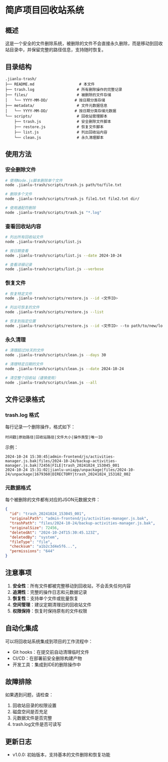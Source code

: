 # 简庐项目回收站系统

## 概述

这是一个安全的文件删除系统，被删除的文件不会直接永久删除，而是移动到回收站目录中，并保留完整的路径信息，支持随时恢复。

## 目录结构

```
.jianlu-trash/
├── README.md                    # 本文件
├── trash.log                   # 所有删除操作的完整记录
├── files/                      # 被删除的文件存储
│   └── YYYY-MM-DD/            # 按日期分类存储
├── metadata/                   # 文件元数据信息
│   └── YYYY-MM-DD/            # 按日期分类存储元数据
└── scripts/                    # 回收站管理脚本
    ├── trash.js                # 安全删除文件脚本
    ├── restore.js              # 恢复文件脚本
    ├── list.js                 # 列出回收站内容
    └── clean.js                # 永久清理脚本
```

## 使用方法

### 安全删除文件

```bash
# 使用Node.js脚本删除单个文件
node .jianlu-trash/scripts/trash.js path/to/file.txt

# 删除多个文件
node .jianlu-trash/scripts/trash.js file1.txt file2.txt dir/

# 使用通配符删除
node .jianlu-trash/scripts/trash.js "*.log"
```

### 查看回收站内容

```bash
# 列出所有回收站文件
node .jianlu-trash/scripts/list.js

# 按日期查看
node .jianlu-trash/scripts/list.js --date 2024-10-24

# 查看详细记录
node .jianlu-trash/scripts/list.js --verbose
```

### 恢复文件

```bash
# 恢复特定文件
node .jianlu-trash/scripts/restore.js --id <文件ID>

# 列出可恢复的文件
node .jianlu-trash/scripts/restore.js --list

# 恢复到指定位置
node .jianlu-trash/scripts/restore.js --id <文件ID> --to path/to/new/location
```

### 永久清理

```bash
# 清理超过30天的文件
node .jianlu-trash/scripts/clean.js --days 30

# 清理特定日期的文件
node .jianlu-trash/scripts/clean.js --date 2024-10-24

# 清空整个回收站（谨慎使用）
node .jianlu-trash/scripts/clean.js --all
```

## 文件记录格式

### trash.log 格式

每行记录一个删除操作，格式如下：
```
时间戳|原始路径|回收站路径|文件大小|操作类型|唯一ID
```

示例：
```
2024-10-24 15:30:45|admin-frontend/js/activities-manager.js.bak|files/2024-10-24/backup-activities-manager.js.bak|72456|FILE|trash_20241024_153045_001
2024-10-24 15:31:02|jianlu-uniapp/unpackage|files/2024-10-24/unpackage|1679360|DIRECTORY|trash_20241024_153102_002
```

### 元数据格式

每个被删除的文件都有对应的JSON元数据文件：

```json
{
  "id": "trash_20241024_153045_001",
  "originalPath": "admin-frontend/js/activities-manager.js.bak",
  "trashPath": "files/2024-10-24/backup-activities-manager.js.bak",
  "originalSize": 72456,
  "deletedAt": "2024-10-24T15:30:45.123Z",
  "deletedBy": "system",
  "fileType": "file",
  "checksum": "a1b2c3d4e5f6...",
  "permissions": "644"
}
```

## 注意事项

1. **安全性**：所有文件都被完整移动到回收站，不会丢失任何内容
2. **追溯性**：完整的操作日志和元数据记录
3. **恢复性**：支持单个文件或批量恢复
4. **空间管理**：建议定期清理旧的回收站文件
5. **权限保持**：恢复时保持原有的文件权限

## 自动化集成

可以将回收站系统集成到项目的工作流程中：

- Git hooks：在提交前自动清理临时文件
- CI/CD：在部署前安全删除构建产物
- 开发工具：集成到IDE的删除操作中

## 故障排除

如果遇到问题，请检查：
1. 回收站目录的权限设置
2. 磁盘空间是否充足
3. 元数据文件是否完整
4. trash.log文件是否可读写

## 更新日志

- v1.0.0: 初始版本，支持基本的文件删除和恢复功能